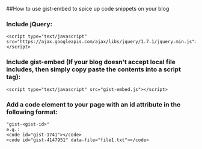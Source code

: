 ##How to use gist-embed to spice up code snippets on your blog

### Include jQuery:

    <script type="text/javascript" src="https://ajax.googleapis.com/ajax/libs/jquery/1.7.1/jquery.min.js"></script>

### Include gist-embed (If your blog doesn't accept local file includes, then simply copy paste the contents into a script tag):

    <script type="text/javascript" src="gist-embed.js"></script>

### Add a code element to your page with an id attribute in the following format:

    "gist-<gist-id>"
	e.g.:
    <code id="gist-1741"></code>
    <code id="gist-4147951" data-file="file1.txt"></code>